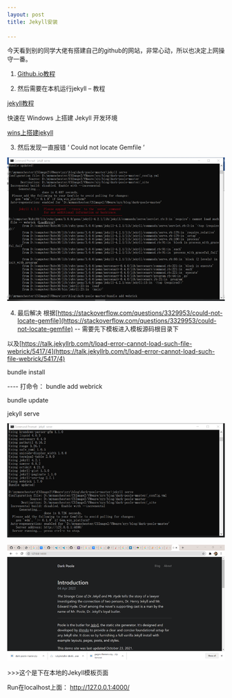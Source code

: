 ```yaml
---
layout: post
title: Jekyll安装

---
```


今天看到别的同学大佬有搭建自己的github的网站，非常心动，所以也决定上网操守一番。

 

1. [Github.io教程](https://zhuanlan.zhihu.com/p/58254227)

2. 然后需要在本机运行jekyll – 教程 

 

[jekyll教程](https://docs.github.com/en/pages/setting-up-a-github-pages-site-with-jekyll/testing-your-github-pages-site-locally-with-jekyll)

快速在 Windows 上搭建 Jekyll 开发环境

[wins上搭建jekyll](https://blog.walterlv.com/post/setup-jekyll-in-windows.html)

 

3. 然后发现一直报错 ‘ Could not locate Gemfile ’

![clip_image002](\assets\clip_image002.png)

 

4. 最后解决 根据[https://stackoverflow.com/questions/3329953/could-not-locate-gemfile](https://stackoverflow.com/questions/3329953/could-not-locate-gemfile) -- 需要先下模板进入模板源码根目录下

以及[https://talk.jekyllrb.com/t/load-error-cannot-load-such-file-webrick/5417/4](https://talk.jekyllrb.com/t/load-error-cannot-load-such-file-webrick/5417/4)

bundle install

---- 打命令： bundle add webrick

bundle update

jekyll serve

![clip_image004](\assets\clip_image004.png)

 

![clip_image006](\assets\clip_image006.png)

\>>>这个是下在本地的Jekyll模板页面

Run在localhost上面： http://127.0.0.1:4000/

 